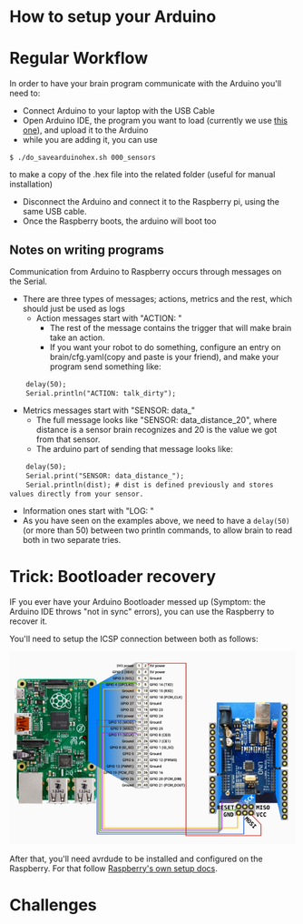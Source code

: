 # How to setup your Arduino

# Regular Workflow

In order to have your brain program communicate with the Arduino you'll need to:
- Connect Arduino to your laptop with the USB Cable
- Open Arduino IDE, the program you want to load (currently we use [this one](https://github.com/angelalonso/robot/tree/master/arduino/000_sensors/000_sensors.ino)), and upload it to the Arduino
- while you are adding it, you can use 
```
$ ./do_savearduinohex.sh 000_sensors 
```
 to make a copy of the .hex file into the related folder (useful for manual installation)
- Disconnect the Arduino and connect it to the Raspberry pi, using the same USB cable.
- Once the Raspberry boots, the arduino will boot too

## Notes on writing programs
Communication from Arduino to Raspberry occurs through messages on the Serial.
- There are three types of messages; actions, metrics and the rest, which should just be used as logs  
  - Action messages start with "ACTION: "
    - The rest of the message contains the trigger that will make brain take an action.
    - If you want your robot to do something, configure an entry on brain/cfg.yaml(copy and paste is your friend), and make your program send something like:
```
    delay(50);
    Serial.println("ACTION: talk_dirty");
```
  - Metrics messages start with "SENSOR: data\_"
    - The full message looks like "SENSOR: data\_distance\_20", where distance is a sensor brain recognizes and 20 is the value we got from that sensor.
    - The arduino part of sending that message looks like:
```
    delay(50);
    Serial.print("SENSOR: data_distance_");
    Serial.println(dist); # dist is defined previously and stores values directly from your sensor.
```
  - Information ones start with "LOG: "
- As you have seen on the examples above, we need to have a ```delay(50)``` (or more than 50) between two println commands, to allow brain to read both in two separate tries.

# Trick: Bootloader recovery

IF you ever have your Arduino Bootloader messed up (Symptom: the Arduino IDE throws "not in sync" errors), you can use the Raspberry to recover it.

You'll need to setup the ICSP connection between both as follows:

![ICSP connection](../img/diagram.ICSP.png)

After that, you'll need avrdude to be installed and configured on the Raspberry. For that follow [Raspberry's own setup docs](./RASPBERRY.md).

# Challenges
